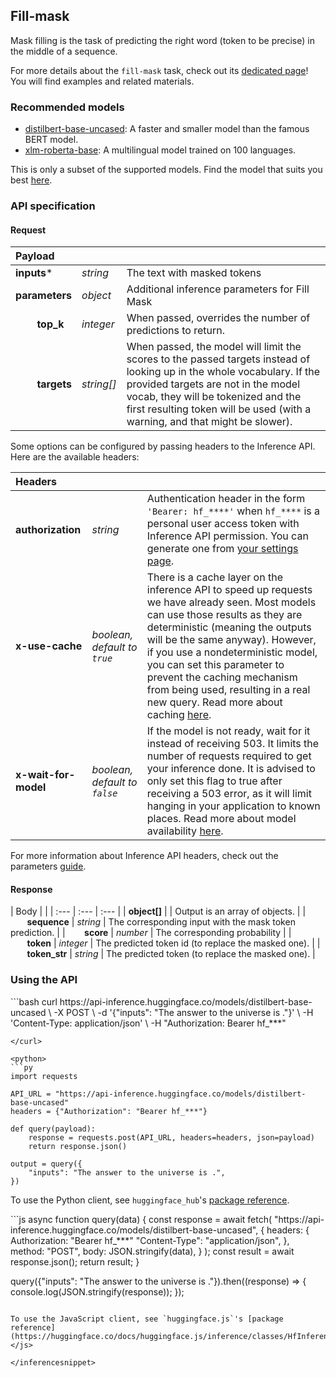 ## Fill-mask

Mask filling is the task of predicting the right word (token to be precise) in the middle of a sequence.

<Tip>

For more details about the `fill-mask` task, check out its [dedicated page](https://huggingface.co/tasks/fill-mask)! You will find examples and related materials.

</Tip>

### Recommended models

- [distilbert-base-uncased](https://huggingface.co/distilbert-base-uncased): A faster and smaller model than the famous BERT model.
- [xlm-roberta-base](https://huggingface.co/xlm-roberta-base): A multilingual model trained on 100 languages.

This is only a subset of the supported models. Find the model that suits you best [here](https://huggingface.co/models?inference=warm&pipeline_tag=fill-mask&sort=trending).

### API specification

#### Request

| Payload |  |  |
| :--- | :--- | :--- |
| **inputs*** | _string_ | The text with masked tokens |
| **parameters** | _object_ | Additional inference parameters for Fill Mask |
| **&nbsp;&nbsp;&nbsp;&nbsp;&nbsp;&nbsp;&nbsp;&nbsp;top_k** | _integer_ | When passed, overrides the number of predictions to return. |
| **&nbsp;&nbsp;&nbsp;&nbsp;&nbsp;&nbsp;&nbsp;&nbsp;targets** | _string[]_ | When passed, the model will limit the scores to the passed targets instead of looking up in the whole vocabulary. If the provided targets are not in the model vocab, they will be tokenized and the first resulting token will be used (with a warning, and that might be slower). |


Some options can be configured by passing headers to the Inference API. Here are the available headers:

| Headers |   |    |
| :--- | :--- | :--- |
| **authorization** | _string_ | Authentication header in the form `'Bearer: hf_****'` when `hf_****` is a personal user access token with Inference API permission. You can generate one from [your settings page](https://huggingface.co/settings/tokens). |
| **x-use-cache** | _boolean, default to `true`_ | There is a cache layer on the inference API to speed up requests we have already seen. Most models can use those results as they are deterministic (meaning the outputs will be the same anyway). However, if you use a nondeterministic model, you can set this parameter to prevent the caching mechanism from being used, resulting in a real new query. Read more about caching [here](../parameters#caching]). |
| **x-wait-for-model** | _boolean, default to `false`_ | If the model is not ready, wait for it instead of receiving 503. It limits the number of requests required to get your inference done. It is advised to only set this flag to true after receiving a 503 error, as it will limit hanging in your application to known places. Read more about model availability [here](../overview#eligibility]). |

For more information about Inference API headers, check out the parameters [guide](../parameters).

#### Response

| Body |  |
| :--- | :--- | :--- |
| **object[]** | | Output is an array of objects. |
| **&nbsp;&nbsp;&nbsp;&nbsp;&nbsp;&nbsp;&nbsp;&nbsp;sequence** | _string_ | The corresponding input with the mask token prediction. |
| **&nbsp;&nbsp;&nbsp;&nbsp;&nbsp;&nbsp;&nbsp;&nbsp;score** | _number_ | The corresponding probability |
| **&nbsp;&nbsp;&nbsp;&nbsp;&nbsp;&nbsp;&nbsp;&nbsp;token** | _integer_ | The predicted token id (to replace the masked one). |
| **&nbsp;&nbsp;&nbsp;&nbsp;&nbsp;&nbsp;&nbsp;&nbsp;token_str** | _string_ | The predicted token (to replace the masked one). |


### Using the API


<inferencesnippet>

<curl>
```bash
curl https://api-inference.huggingface.co/models/distilbert-base-uncased \
	-X POST \
	-d '{"inputs": "The answer to the universe is ."}' \
	-H 'Content-Type: application/json' \
	-H "Authorization: Bearer hf_***"

```
</curl>

<python>
```py
import requests

API_URL = "https://api-inference.huggingface.co/models/distilbert-base-uncased"
headers = {"Authorization": "Bearer hf_***"}

def query(payload):
	response = requests.post(API_URL, headers=headers, json=payload)
	return response.json()
	
output = query({
	"inputs": "The answer to the universe is .",
})
```

To use the Python client, see `huggingface_hub`'s [package reference](https://huggingface.co/docs/huggingface_hub/package_reference/inference_client#huggingface_hub.InferenceClient.fill_mask).
</python>

<js>
```js
async function query(data) {
	const response = await fetch(
		"https://api-inference.huggingface.co/models/distilbert-base-uncased",
		{
			headers: {
				Authorization: "Bearer hf_***"
				"Content-Type": "application/json",
			},
			method: "POST",
			body: JSON.stringify(data),
		}
	);
	const result = await response.json();
	return result;
}

query({"inputs": "The answer to the universe is ."}).then((response) => {
	console.log(JSON.stringify(response));
});
```

To use the JavaScript client, see `huggingface.js`'s [package reference](https://huggingface.co/docs/huggingface.js/inference/classes/HfInference#fillmask).
</js>

</inferencesnippet>


